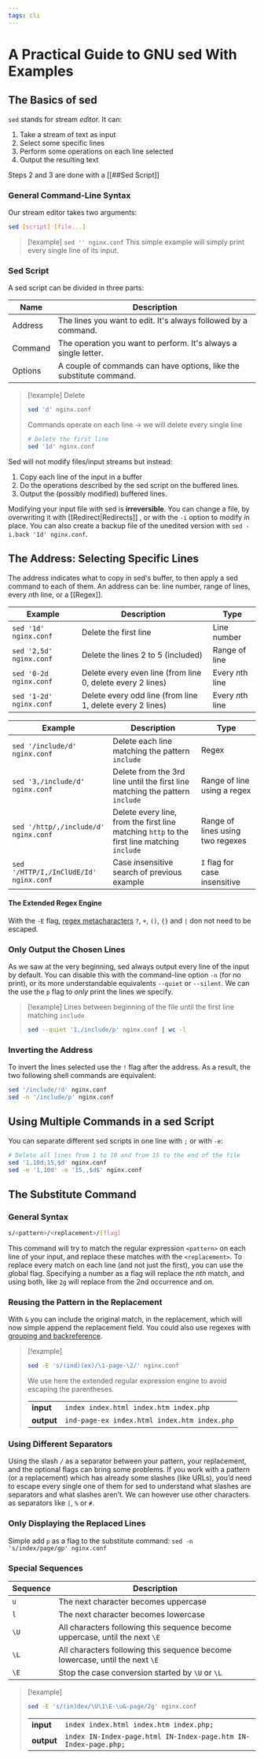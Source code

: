 ```yaml
---
tags: cli
---
```

# A Practical Guide to GNU sed With Examples
## The Basics of sed
`sed` stands for *s*tream *ed*itor. It can:
1. Take a stream of text as input
2. Select some specific lines
3. Perform some operations on each line selected
4. Output the resulting text

Steps 2 and 3 are done with a [[##Sed Script]] 
### General Command-Line Syntax
Our stream editor takes two arguments:
```bash
sed [script] [file...]
```

> [!example]
> `sed '' nginx.conf`
> This simple example will simply print every single line of its input.

### Sed Script

A sed script can be divided in three parts:

| Name    | Description                                                         |
| ------- | ------------------------------------------------------------------- |
| Address | The lines you want to edit. It's always followed by a command.      |
| Command | The operation you want to perform. It's always a single letter.     |
| Options | A couple of commands can have options, like the substitute command. |

> [!example] Delete
> ```bash
> sed 'd' nginx.conf
> ```
> Commands operate on each line -> we will delete every single line
> ```bash
> # Delete the first line
> sed '1d' nginx.conf
> ```

Sed will not modify files/input streams but instead:
1. Copy each line of the input in a buffer
2. Do the operations described by the sed script on the buffered lines.
3. Output the (possibly modified) buffered lines.

Modifying your input file with sed is **irreversible**. You can change a file, by overwriting it with [[Redirect|Redirects]] , or with the `-i` option to modify *i*n place. You can also create a backup file of the unedited version with `sed -i.back '1d' nginx.conf`.

## The Address: Selecting Specific Lines
The address indicates what to copy in sed's buffer, to then apply a sed command to each of them. An address can be: line number, range of lines, every *n*th line, or a [[Regex]].

| Example                 | Description                                                | Type             |
| ----------------------- | ---------------------------------------------------------- | ---------------- |
| `sed '1d' nginx.conf`   | Delete the first line                                      | Line number      |
| `sed '2,5d' nginx.conf` | Delete the lines 2 to 5 (included)                         | Range of line    |
| `sed '0-2d nginx.conf`  | Delete every even line (from line 0, delete every 2 lines) | Every *n*th line |
| `sed '1-2d' nginx.conf` | Delete every odd line (from line 1, delete every 2 lines)  | Every *n*th line |

| Example                                | Description                                                                                 | Type                             |
| -------------------------------------- | ------------------------------------------------------------------------------------------- | -------------------------------- |
| `sed '/include/d' nginx.conf`          | Delete each line matching the pattern `include`                                             | Regex                            |
| `sed '3,/include/d' nginx.conf`        | Delete from the 3rd line until the first line matching the pattern `include`                | Range of line using a regex      |
| `sed '/http/,/include/d' nginx.conf`   | Delete every line, from the first line matching `http` to the first line matching `include` | Range of lines using two regexes |
| `sed '/HTTP/I,/InClUdE/Id' nginx.conf` | Case *i*nsensitive search of previous example                                               | `I` flag for case insensitive    |

#### The Extended Regex Engine

With the `-E` flag, [regex metacharacters](https://thevaluable.dev/regular-expression-basics-vim-grep/#characters-and-metacharacters) `?`, `+`, `()`, `{}` and `|` don not need to be escaped.
### Only Output the Chosen Lines
As we saw at the very beginning, sed always output every line of the input by default. You can disable this with the command-line option `-n` (for no print), or its more understandable equivalents `--quiet` or `--silent`. We can the use the `p` flag to *only* print the lines we specify.

> [!example] Lines between beginning of the file until the first line matching `include`
> ```bash
> sed --quiet '1,/include/p' nginx.conf | wc -l
> ```

### Inverting the Address
To invert the lines selected use the `!` flag after the address. As a result, the two following shell commands are equivalent:

```bash
sed '/include/!d' nginx.conf
sed -n '/include/p' nginx.conf
```
## Using Multiple Commands in a sed Script

You can separate different sed scripts in one line with `;` or with `-e`:
```bash
# Delete all lines from 1 to 10 and from 15 to the end of the file
sed '1,10d;15,$d' nginx.conf
sed -e '1,10d' -e '15,,$d$' nginx.conf
```
## The Substitute Command

### General Syntax
```bash
s/<pattern>/<replacement>/[flag]
```
This command will try to match the regular expression `<pattern>` on each line of your input, and replace these matches with the `<replacement>`. To replace every match on each line (and not just the first), you can use the *g*lobal flag. Specifying a number as a flag will replace the *nth* match, and using both, like `2g` will replace from the 2nd occurrence and on.
### Reusing the Pattern in the Replacement
With `&` you can include the original match, in the replacement, which will now simple append the replacement field.
You could also use regexes with [grouping and backreference](https://thevaluable.dev/regular-expression-basics-vim-grep/#grouping-and-backreference).

> [!example]
> ```bash
> sed -E 's/(ind)(ex)/\1-page-\2/' nginx.conf
> ```
> We use here the extended regular expression engine to avoid escaping the parentheses.
> 
> |   |   |
> |---|---|
> |**input**|`index index.html index.htm index.php`|
> |**output**|`ind-page-ex index.html index.htm index.php`|

### Using Different Separators

Using the slash `/` as a separator between your pattern, your replacement, and the optional flags can bring some problems. If you work with a pattern (or a replacement) which has already some slashes (like URLs), you’d need to escape every single one of them for sed to understand what slashes are separators and what slashes aren’t. We can however use other characters as separators like `|`, `%` or `#`.
### Only Displaying the Replaced Lines
Simple add `p` as a flag to the substitute command: `sed -n 's/index/page/gp' nginx.conf`
### Special Sequences
| Sequence | Description                                                                  |
| -------- | ---------------------------------------------------------------------------- |
| `u`      | The next character becomes uppercase                                         |
| `l`      | The next character becomes lowercase                                         |
| `\U`     | All characters following this sequence become uppercase, until the next `\E` |
| `\L`     | All characters following this sequence become lowercase, until the next `\E` |
| `\E`     | Stop the case conversion started by `\U` or `\L`                             |

> [!example]
> ```bash
> sed -E 's/(in)dex/\U\1\E-\u&-page/2g' nginx.conf
> ```
> 
> |   |   |
> |---|---|
> |**input**|`index index.html index.htm index.php;`|
> |**output**|`index IN-Index-page.html IN-Index-page.htm IN-Index-page.php;`|
